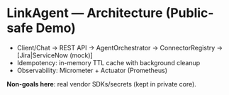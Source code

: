 # LinkAgent — Architecture (Public-safe Demo)

- Client/Chat -> REST API -> AgentOrchestrator -> ConnectorRegistry -> [Jira|ServiceNow (mock)]
- Idempotency: in-memory TTL cache with background cleanup
- Observability: Micrometer + Actuator (Prometheus)

**Non-goals here**: real vendor SDKs/secrets (kept in private core).
